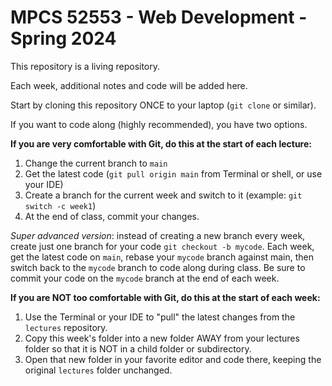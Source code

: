 # MPCS 52553 - Web Development - Spring 2024

This repository is a living repository.  

Each week, additional notes and code will be added here.

Start by cloning this repository ONCE to your laptop (`git clone` or similar).

If you want to code along (highly recommended), you have two options.

**If you are very comfortable with Git, do this at the start of each lecture:**

1. Change the current branch to `main`
2. Get the latest code (`git pull origin main` from Terminal or shell, or use your IDE)
3. Create a branch for the current week and switch to it (example: `git switch -c week1`)
4. At the end of class, commit your changes.

*Super advanced version*: instead of creating a new branch every week, create just one branch for your code `git checkout -b mycode`.  Each week, get the latest code on `main`, rebase your `mycode` branch against main, then switch back to the `mycode` branch to code along during class.  Be sure to commit your code on the `mycode` branch at the end of each week.

**If you are NOT too comfortable with Git, do this at the start of each week:**

1. Use the Terminal or your IDE to "pull" the latest changes from the `lectures` repository.
2. Copy this week's folder into a new folder AWAY from your lectures folder so that it is NOT in a child folder or subdirectory.
3. Open that new folder in your favorite editor and code there, keeping the original `lectures` folder unchanged.



